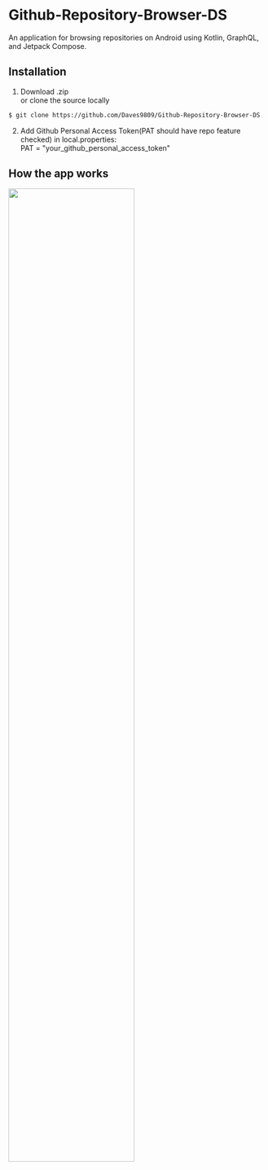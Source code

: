 # Github-Repository-Browser-DS
An application for browsing repositories on Android using Kotlin, GraphQL, and Jetpack Compose.

## Installation
1. Download .zip  
   or clone the source locally
```sh
$ git clone https://github.com/Daves9809/Github-Repository-Browser-DS
```
2. Add Github Personal Access Token(PAT should have repo feature checked) in local.properties:  
PAT = "your_github_personal_access_token" 

##  How the app works
<img src="./gif/app_behavior.gif" width="70%" height="70%">
